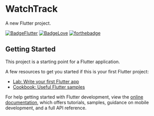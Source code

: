 # WatchTrack

A new Flutter project.

[![BadgeFlutter](https://forthebadge.com/images/badges/made-with-flutter.svg)](https://flutter.dev) [![BadgeLove](https://forthebadge.com/images/badges/built-with-love.svg)]()
[![forthebadge](https://forthebadge.com/images/badges/contains-17-coffee-cups.svg)]()

## Getting Started

This project is a starting point for a Flutter application.

A few resources to get you started if this is your first Flutter project:

- [Lab: Write your first Flutter app](https://docs.flutter.dev/get-started/codelab)
- [Cookbook: Useful Flutter samples](https://docs.flutter.dev/cookbook)

For help getting started with Flutter development, view the
[online documentation](https://docs.flutter.dev/), which offers tutorials,
samples, guidance on mobile development, and a full API reference.
